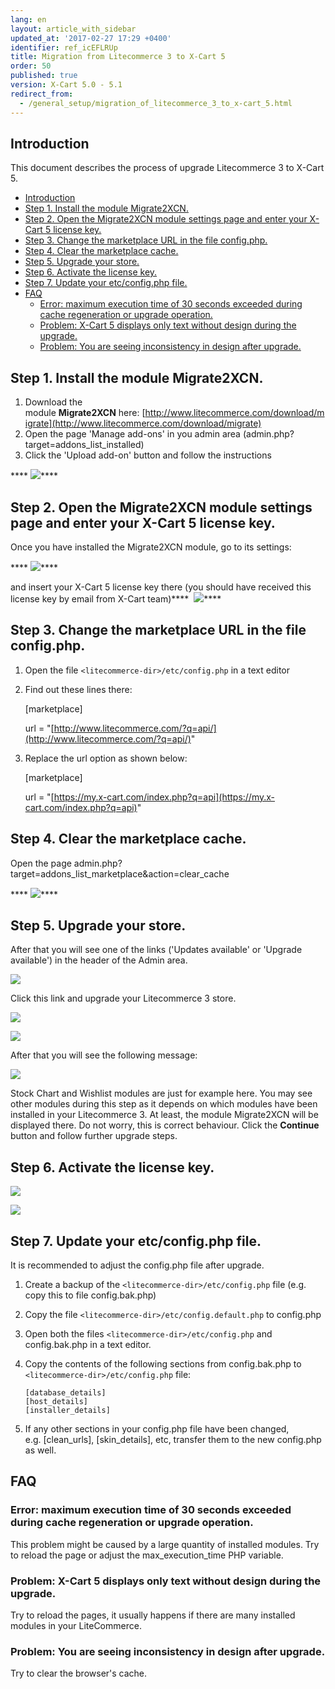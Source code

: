 ```yaml
---
lang: en
layout: article_with_sidebar
updated_at: '2017-02-27 17:29 +0400'
identifier: ref_icEFLRUp
title: Migration from Litecommerce 3 to X-Cart 5
order: 50
published: true
version: X-Cart 5.0 - 5.1
redirect_from:
  - /general_setup/migration_of_litecommerce_3_to_x-cart_5.html
---
```


## Introduction

This document describes the process of upgrade Litecommerce 3 to X-Cart 5.

*   [Introduction](#introduction)
*   [Step 1\. Install the module Migrate2XCN.](#step-1-install-the-module-migrate2xcn)
*   [Step 2\. Open the Migrate2XCN module settings page and enter your X-Cart 5 license key.](#step-2-open-the-migrate2xcn-module-settings-page-and-enter-your-x-cart-5-license-key)
*   [Step 3\. Change the marketplace URL in the file config.php.](#step-3-change-the-marketplace-url-in-the-file-configphp)
*   [Step 4\. Clear the marketplace cache.](#step-4-clear-the-marketplace-cache)
*   [Step 5\. Upgrade your store.](#step-5-upgrade-your-store)
*   [Step 6\. Activate the license key.](#step-6-activate-the-license-key)
*   [Step 7\. Update your etc/config.php file.](#step-7-update-your-etcconfigphp-file)
*   [FAQ](#faq)
    *   [Error: maximum execution time of 30 seconds exceeded during cache regeneration or upgrade operation.](#error-maximum-execution-time-of-30-seconds-exceeded-during-cache-regeneration-or-upgrade-operation)
    *   [Problem: X-Cart 5 displays only text without design during the upgrade.](#problem-x-cart-5-displays-only-text-without-design-during-the-upgrade)
    *   [Problem: You are seeing inconsistency in design after upgrade.](#problem-you-are-seeing-inconsistency-in-design-after-upgrade)

## Step 1\. Install the module Migrate2XCN.

1.  Download the module **Migrate2XCN** here: [http://www.litecommerce.com/download/migrate](http://www.litecommerce.com/download/migrate)
2.  Open the page 'Manage add-ons' in you admin area (admin.php?target=addons_list_installed)
3.  Click the 'Upload add-on' button and follow the instructions

**** ![]({{site.baseurl}}/attachments/3309570/7602238.png)****

## Step 2\. Open the Migrate2XCN module settings page and enter your X-Cart 5 license key.

Once you have installed the Migrate2XCN module, go to its settings:

**** ![]({{site.baseurl}}/attachments/3309570/7602239.png)****

and insert your X-Cart 5 license key there (you should have received this license key by email from X-Cart team)****
 ![]({{site.baseurl}}/attachments/3309570/7602240.png)****

## Step 3\. Change the marketplace URL in the file config.php.

1.  Open the file `<litecommerce-dir>/etc/config.php` in a text editor

2.  Find out these lines there:

    [marketplace]

    url = "[http://www.litecommerce.com/?q=api/](http://www.litecommerce.com/?q=api/)"

3.  Replace the url option as shown below:

    [marketplace]

    url = "[https://my.x-cart.com/index.php?q=api](https://my.x-cart.com/index.php?q=api)"

## Step 4\. Clear the marketplace cache.

Open the page admin.php?target=addons_list_marketplace&action=clear_cache

**** ![]({{site.baseurl}}/attachments/3309570/7602241.png)****

## Step 5\. Upgrade your store.

After that you will see one of the links ('Updates available' or 'Upgrade available') in the header of the Admin area.

![]({{site.baseurl}}/attachments/3309570/7602242.png)

Click this link and upgrade your Litecommerce 3 store.

![]({{site.baseurl}}/attachments/3309570/7602243.png)

![]({{site.baseurl}}/attachments/3309570/7602244.png)

After that you will see the following message:

![]({{site.baseurl}}/attachments/3309570/7602245.png)

Stock Chart and Wishlist modules are just for example here. You may see other modules during this step as it depends on which modules have been installed in your Litecommerce 3\. At least, the module Migrate2XCN will be displayed there. Do not worry, this is correct behaviour. Click the **Continue** button and follow further upgrade steps.

## Step 6\. Activate the license key.

![]({{site.baseurl}}/attachments/3309570/7602246.png)

![]({{site.baseurl}}/attachments/3309570/7602247.png)

## Step 7\. Update your etc/config.php file.

It is recommended to adjust the config.php file after upgrade.

1.  Create a backup of the `<litecommerce-dir>/etc/config.php` file (e.g. copy this to file config.bak.php)

2.  Copy the file `<litecommerce-dir>/etc/config.default.php` to config.php

3.  Open both the files `<litecommerce-dir>/etc/config.php` and config.bak.php in a text editor.

4.  Copy the contents of the following sections from config.bak.php to `<litecommerce-dir>/etc/config.php` file:

    ```
    [database_details]
    [host_details]
    [installer_details]
    ```

5.  If any other sections in your config.php file have been changed, e.g. [clean_urls], [skin_details], etc, transfer them to the new config.php as well.

## FAQ

### Error: maximum execution time of 30 seconds exceeded during cache regeneration or upgrade operation.

This problem might be caused by a large quantity of installed modules. Try to reload the page or adjust the max_execution_time PHP variable.

### Problem: X-Cart 5 displays only text without design during the upgrade.

Try to reload the pages, it usually happens if there are many installed modules in your LiteCommerce. 

### Problem: You are seeing inconsistency in design after upgrade.

Try to clear the browser's cache.
